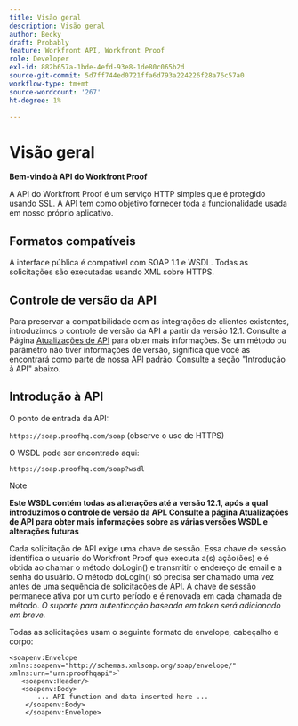 ```yaml
---
title: Visão geral
description: Visão geral
author: Becky
draft: Probably
feature: Workfront API, Workfront Proof
role: Developer
exl-id: 882b657a-1bde-4efd-93e8-1de80c065b2d
source-git-commit: 5d7ff744ed0721ffa6d793a224226f28a76c57a0
workflow-type: tm+mt
source-wordcount: '267'
ht-degree: 1%

---
```


# Visão geral

**Bem-vindo à API do Workfront Proof**

A API do Workfront Proof é um serviço HTTP simples que é protegido usando SSL. A API tem como objetivo fornecer toda a funcionalidade usada em nosso próprio aplicativo.

## Formatos compatíveis

A interface pública é compatível com SOAP 1.1 e WSDL. Todas as solicitações são executadas usando XML sobre HTTPS.

## Controle de versão da API

Para preservar a compatibilidade com as integrações de clientes existentes, introduzimos o controle de versão da API a partir da versão 12.1. Consulte a  Página [Atualizações de API](https://api.proofhq.com/new-updates.html) para obter mais informações. Se um método ou parâmetro não tiver informações de versão, significa que você as encontrará como parte de nossa API padrão. Consulte a seção &quot;Introdução à API&quot; abaixo.

## Introdução à API

O ponto de entrada da API:

`https://soap.proofhq.com/soap` (observe o uso de HTTPS)

O WSDL pode ser encontrado aqui:

`https://soap.proofhq.com/soap?wsdl`

>[!NOTE]
>
>**Este WSDL contém todas as alterações até a versão 12.1, após a qual introduzimos o controle de versão da API. Consulte a página Atualizações de API para obter mais informações sobre as várias versões WSDL e alterações futuras**

Cada solicitação de API exige uma chave de sessão. Essa chave de sessão identifica o usuário do Workfront Proof que executa a(s) ação(ões) e é obtida ao chamar o método doLogin() e transmitir o endereço de email e a senha do usuário. O método doLogin() só precisa ser chamado uma vez antes de uma sequência de solicitações de API. A chave de sessão permanece ativa por um curto período e é renovada em cada chamada de método. *O suporte para autenticação baseada em token será adicionado em breve.*

Todas as solicitações usam o seguinte formato de envelope, cabeçalho e corpo:

```
<soapenv:Envelope xmlns:soapenv="http://schemas.xmlsoap.org/soap/envelope/" xmlns:urn="urn:proofhqapi">`
   <soapenv:Header/>
   <soapenv:Body>
       ... API function and data inserted here ...
    </soapenv:Body>
    </soapenv:Envelope>
```

